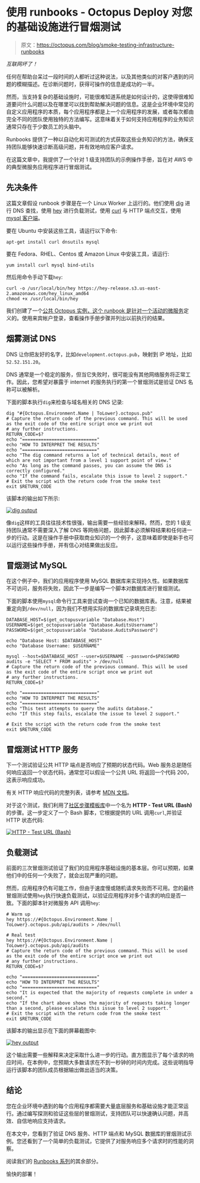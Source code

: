 # 使用 runbooks - Octopus Deploy 对您的基础设施进行冒烟测试

> 原文：<https://octopus.com/blog/smoke-testing-infrastructure-runbooks>

*互联网坏了！*

任何在帮助台呆过一段时间的人都听过这种说法，以及其他类似的对客户遇到的问题的模糊描述。在诊断问题时，获得可操作的信息是成功的一半。

然而，当支持复杂的基础设施时，可能很难知道系统是如何设计的，这使得很难知道要问什么问题以及在哪里可以找到帮助解决问题的信息。这是企业环境中常见的自定义应用程序的本质，每个应用程序都是上一个应用程序的发展，或者每次都由完全不同的团队使用独特的方法编写。这意味着关于如何支持应用程序的业务知识通常只存在于少数员工的头脑中。

Runbooks 提供了一种以自动化和可测试的方式获取这些业务知识的方法，确保支持团队能够快速诊断高级问题，并有效地响应客户请求。

在这篇文章中，我提供了一个针对 1 级支持团队的示例操作手册，旨在对 AWS 中的典型微服务应用程序进行冒烟测试。

## 先决条件

这篇文章假设 runbook 步骤是在一个 Linux Worker 上运行的。他们使用 [dig](https://linux.die.net/man/1/dig) 进行 DNS 查找，使用 [hey](https://github.com/rakyll/hey) 进行负载测试，使用 [curl](https://curl.se/docs/projdocs.html) 与 HTTP 端点交互，使用 [mysql 客户端](https://dev.mysql.com/doc/refman/8.0/en/mysql.html)。

要在 Ubuntu 中安装这些工具，请运行以下命令:

```
apt-get install curl dnsutils mysql 
```

要在 Fedora、RHEL、Centos 或 Amazon Linux 中安装工具，请运行:

```
yum install curl mysql bind-utils 
```

然后用命令手动下载`hey`:

```
curl -o /usr/local/bin/hey https://hey-release.s3.us-east-2.amazonaws.com/hey_linux_amd64
chmod +x /usr/local/bin/hey 
```

我们创建了一个[公共 Octopus 实例，这个 runbook 是针对一个活动的微服务](https://tenpillars.octopus.app/app#/Spaces-42/projects/audits-service/operations/runbooks/Runbooks-102/overview)定义的。使用来宾帐户登录，查看操作手册步骤并列出以前执行的结果。

## 烟雾测试 DNS

DNS 让你把友好的名字，比如`development.octopus.pub`，映射到 IP 地址，比如`52.52.151.20`。

DNS 通常是一个稳定的服务，但当它失败时，很可能没有其他网络服务将正常工作。因此，您希望对暴露于 internet 的服务执行的第一个冒烟测试是验证 DNS 名称可以被解析。

下面的脚本执行`dig`来检查与域名相关的 DNS 记录:

```
dig "#{Octopus.Environment.Name | ToLower}.octopus.pub"
# Capture the return code of the previous command. This will be used as the exit code of the entire script once we print out
# any further instructions.
RETURN_CODE=$?
echo "============================"
echo "HOW TO INTERPRET THE RESULTS"
echo "============================"
echo "The dig command returns a lot of technical details, most of which are not important from a level 1 support point of view."
echo "As long as the command passes, you can assume the DNS is correctly configured."
echo "If the command fails, escalate this issue to level 2 support."
# Exit the script with the return code from the smoke test
exit $RETURN_CODE 
```

该脚本的输出如下所示:

[![dig output](img/8c7123458ee35d0c4557470aabff5fec.png)](#)

像`dig`这样的工具往往技术性很强，输出需要一些经验来解释。然而，您的 1 级支持团队通常不需要深入了解 DNS 等网络问题，因此脚本必须解释结果和任何进一步的行动。这是在操作手册中获取商业知识的一个例子，这意味着即使是新手也可以运行这些操作手册，并有信心对结果做出反应。

## 冒烟测试 MySQL

在这个例子中，我们的应用程序使用 MySQL 数据库来实现持久性。如果数据库不可访问，服务将失败，因此下一步是编写一个脚本对数据库进行冒烟测试。

下面的脚本使用`mysql`命令行工具来尝试查询一个已知的数据库表。注意，结果被重定向到`/dev/null`，因为我们不想用实际的数据库记录填充日志:

```
DATABASE_HOST=$(get_octopusvariable "Database.Host")
USERNAME=$(get_octopusvariable "Database.AuditsUsername")
PASSWORD=$(get_octopusvariable "Database.AuditsPassword")

echo "Database Host: $DATABASE_HOST"
echo "Database Username: $USERNAME"

mysql --host=$DATABASE_HOST --user=$USERNAME --password=$PASSWORD audits -e "SELECT * FROM audits" > /dev/null
# Capture the return code of the previous command. This will be used as the exit code of the entire script once we print out
# any further instructions.
RETURN_CODE=$?

echo "============================"
echo "HOW TO INTERPRET THE RESULTS"
echo "============================"
echo "This test attempts to query the audits database."
echo "If this step fails, escalate the issue to level 2 support."

# Exit the script with the return code from the smoke test
exit $RETURN_CODE 
```

## 冒烟测试 HTTP 服务

下一个测试验证公共 HTTP 端点是否响应了预期的状态代码。Web 服务总是随任何响应返回一个状态代码，通常您可以假设一个公共 URL 将返回一个代码 200，这表示响应成功。

有关 HTTP 响应代码的完整列表，请参考 [MDN 文档](https://developer.mozilla.org/en-US/docs/Web/HTTP/Status)。

对于这个测试，我们利用了[社区步骤模板库](https://octopus.com/docs/projects/community-step-templates)中一个名为 **HTTP - Test URL (Bash)** 的步骤。这一步定义了一个 Bash 脚本，它根据提供的 URL 调用`curl`,并验证 HTTP 状态代码:

[![HTTP - Test URL (Bash)](img/7bdd6786d77a0ce1380c11600d800ace.png)](#)

## 负载测试

前面的三次冒烟测试验证了我们的应用程序基础设施的基本层。你可以预期，如果他们中的任何一个失败了，就会出现严重的问题。

然而，应用程序仍有可能工作，但由于速度慢或随机请求失败而不可用。您的最终冒烟测试使用`hey`执行快速负载测试，以验证应用程序对多个请求的响应是否一致。下面的脚本针对微服务 API 调用`hey`:

```
# Warm up
hey https://#{Octopus.Environment.Name | ToLower}.octopus.pub/api/audits > /dev/null

# Real test
hey https://#{Octopus.Environment.Name | ToLower}.octopus.pub/api/audits
# Capture the return code of the previous command. This will be used as the exit code of the entire script once we print out
# any further instructions.
RETURN_CODE=$?

echo "============================"
echo "HOW TO INTERPRET THE RESULTS"
echo "============================"
echo "It is expected that the majority of requests complete in under a second."
echo "If the chart above shows the majority of requests taking longer than a second, please escalate this issue to level 2 support."
# Exit the script with the return code from the smoke test
exit $RETURN_CODE 
```

该脚本的输出显示在下面的屏幕截图中:

[![hey output](img/bfabdb4c4373f26ef94e4554d33117a2.png)](#)

这个输出需要一些解释来决定采取什么进一步的行动。直方图显示了每个请求的响应时间，在本例中，您预期大多数请求在不到一秒钟的时间内完成。这些说明指导运行该脚本的团队成员根据输出做出适当的决策。

## 结论

您在企业环境中遇到的每个应用程序都需要大量底层服务和基础设施才能正常运行。通过编写探测和验证这些层的冒烟测试，支持团队可以快速确认问题，并高效、自信地响应支持请求。

在本文中，您看到了验证 DNS 服务、HTTP 端点和 MySQL 数据库的冒烟测试示例。您还看到了一个简单的负载测试，它提供了对服务响应多个请求时的性能的洞察。

阅读我们的 [Runbooks 系列](https://octopus.com/blog/tag/Runbooks%20Series)的其余部分。

愉快的部署！